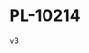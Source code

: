 # PL-10214
<html>
  <head>
    <meta http-equiv="Permissions-Policy" content="interest-cohort=()"/>
  </head>
  <body>
    <p>v3</p>
<!-- START OF ALTCRAFT PIXEL CODE !-->        <img src="https://pxl.altcraft.alexander-nemtsev.lan/pixel?k=c77FePkyzfqDzaovtcoJ7YyTGRSBuJZvrNYT9LGwWiuVUXYxnc3WAuV&s=5d908cc0bf0d37ef&goals=посещение&value=100" style="display: none;"/>        <!-- END OF ALTCRAFT PIXEL CODE !-->
    </body>
</html>
